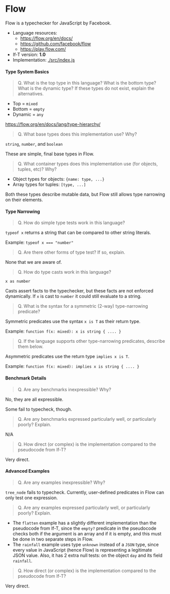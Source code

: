 Flow
===

Flow is a typechecker for JavaScript by Facebook.

* Language resources:
  - <https://flow.org/en/docs/>
  - <https://github.com/facebook/flow>
  - <https://play.flow.com/>
* If-T version: **1.0**
* Implementation: [./src/index.js](./src/index.js)


#### Type System Basics

> Q. What is the top type in this language? What is the bottom type? What is the dynamic type?
> If these types do not exist, explain the alternatives.

* Top = `mixed`
* Bottom = `empty`
* Dynamic = `any`

<https://flow.org/en/docs/lang/type-hierarchy/>


> Q. What base types does this implementation use? Why?

`string`, `number`, and `boolean`

These are simple, final base types in Flow.


> Q. What container types does this implementation use (for objects, tuples, etc)? Why?

* Object types for objects: `{name: type, ...}`
* Array types for tuples: `[type, ...]`

Both these types describe mutable data, but Flow still allows type narrowing on
their elements. 


#### Type Narrowing

> Q. How do simple type tests work in this language?

`typeof x` returns a string that can be compared to other string literals.

Example: `typeof x === "number"`


> Q. Are there other forms of type test? If so, explain.

None that we are aware of.


> Q. How do type casts work in this language?

`x as number`

Casts assert facts to the typechecker, but these facts are not enforced
dynamically. If `x` is cast to `number` it could still evaluate to a string.


> Q. What is the syntax for a symmetric (2-way) type-narrowing predicate?

Symmetric predicates use the syntax `x is T` as their return type.

Example: `function f(x: mixed): x is string { .... }`


> Q. If the language supports other type-narrowing predicates, describe them below.

Asymmetric predicates use the return type `implies x is T`.

Example: `function f(x: mixed): implies x is string { .... }`


#### Benchmark Details

> Q. Are any benchmarks inexpressible? Why?

No, they are all expressible.

Some fail to typecheck, though.


> Q. Are any benchmarks expressed particularly well, or particularly poorly? Explain.

N/A


> Q. How direct (or complex) is the implementation compared to the pseudocode from If-T?

Very direct.


#### Advanced Examples

> Q. Are any examples inexpressible? Why?

`tree_node` fails to typecheck. Currently, user-defined predicates in Flow
can only test one expression.


> Q. Are any examples expressed particularly well, or particularly poorly? Explain.

- The `flatten` example has a slightly different implementation than the pseudocode from If-T, since the `empty?` predicate in the pseudocode checks both if the argument is an array and if it is empty, and this must be done in two separate steps in Flow.
- The `rainfall` example uses type `unknown` instead of a `JSON` type, since every value in JavaScript (hence Flow) is representing a legitimate JSON value. Also, it has 2 extra null tests: on the object `day` and its field `rainfall`.

> Q. How direct (or complex) is the implementation compared to the pseudocode from If-T?

Very direct.
